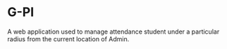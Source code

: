 # G-PI
A web application used to manage attendance student under a particular radius from the current location of Admin.

